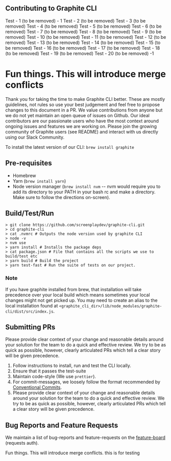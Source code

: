 Contributing to Graphite CLI
--------------------------------

Test - 1 (to be removed) - 1
Test - 2 (to be removed)
Test - 3 (to be removed)
Test - 4 (to be removed)
Test - 5 (to be removed)
Test - 6 (to be removed)
Test - 7 (to be removed)
Test - 8 (to be removed)
Test - 9 (to be removed)
Test - 10 (to be removed)
Test - 11 (to be removed)
Test - 12 (to be removed)
Test - 13 (to be removed)
Test - 14 (to be removed)
Test - 15 (to be removed)
Test - 16 (to be removed)
Test - 17 (to be removed)
Test - 18 (to be removed)
Test - 19 (to be removed)
Test - 20 (to be removed) -1

Fun things. This will introduce merge conflicts
=======


Thank you for taking the time to make Graphite CLI better. These are mostly guidelines, not rules so use your best judgement and feel free to propose changes to this document in a PR.
We value contributions from anyone but we do not yet maintain an open queue of issues on Github. Our ideal contributors are our passionate users who have the most context around ongoing issues and features we are working on. 
Please join the growing community of Graphite users (see README) and interact with us directly using our Slack Community.

To install the latest version of our CLI: `brew install graphite`

## Pre-requisites
- Homebrew
- Yarn (`brew install yarn`)
- Node version manager (`brew install nvm` -- nvm would require you to add its directory to your PATH in your bash rc and make a directory. Make sure to follow the directions on-screen).

## Build/Test/Run

```shell
> git clone https://github.com/screenplaydev/graphite-cli.git
> cd graphite-cli
> cat .nvmrc # Outputs the node version used by graphite CLI
> node -v
> nvm use 
> yarn install # Installs the package deps
> cat package.json # File that contains all the scripts we use to build/test etc
> yarn build # Build the project
> yarn test-fast # Run the suite of tests on our project.

```

### Note
If you have graphite installed from brew, that installation will take precedence over your local build which means sometimes your local changes might not get picked up.
You may need to create an alias to the local installation found at `<graphite_cli_dir>/lib/node_modules/graphite-cli/dist/src/index.js`.


## Submitting PRs

Please provide clear context of your change and reasonable details around your solution for the team to do a quick and effective review. We try to be as quick as possible, however, clearly articulated PRs which tell a clear story will be given precedence.

1. Follow instructions to install, run and test the CLI locally.
2. Ensure that it passes the test-suite
3. Maintain code-style (We use `prettier`).
4. For commit-messages, we loosely follow the format recommended by [Conventional Commits](https://www.conventionalcommits.org/en/v1.0.0/).
5. Please provide clear context of your change and reasonable details around your solution for the team to do a quick and effective review. We try to be as quick as possible, however, clearly articulated PRs which tell a clear story will be given precedence.

## Bug Reports and Feature Requests

We maintain a list of bug-reports and feature-requests on the [feature-board](https://app.graphite.dev/changes-requested) (requests auth).



Fun things. This will introduce merge conflicts. this is for testing
